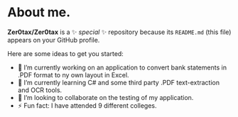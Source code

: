 # About me.

**Zer0tax/Zer0tax** is a ✨ _special_ ✨ repository because its `README.md` (this file) appears on your GitHub profile.

Here are some ideas to get you started:

- 🔭 I’m currently working on an application to convert bank statements in .PDF format to ny own layout in Excel.
- 🌱 I’m currently learning C# and some third party .PDF text-extraction and OCR tools.
- 👯 I’m looking to collaborate on the testing of my application.
- ⚡ Fun fact: I have attended 9 different colleges.
